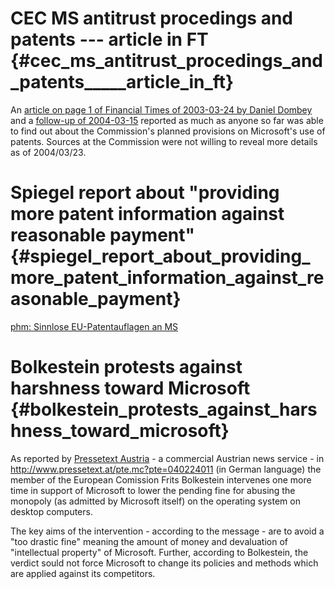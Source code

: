 # CEC MS antitrust procedings and patents \-\-- article in FT {#cec_ms_antitrust_procedings_and_patents_____article_in_ft}

An [article on page 1 of Financial Times of 2003-03-24 by Daniel
Dombey](http://www.catiaworld.com/lang1/mem/news/it/data/feb/0224%20Commissioner%20intervenes%20in%20Microsoft%20case.htm "wikilink")
and a [follow-up of
2004-03-15](http://www.businesslug.org/modules.php?name=News&file=article&sid=26 "wikilink")
reported as much as anyone so far was able to find out about the
Commission\'s planned provisions on Microsoft\'s use of patents. Sources
at the Commission were not willing to reveal more details as of
2004/03/23.

# Spiegel report about \"providing more patent information against reasonable payment\" {#spiegel_report_about_providing_more_patent_information_against_reasonable_payment}

[phm: Sinnlose EU-Patentauflagen an
MS](http://lists.ffii.org/archive/mails/swpat/2004/03/0137.html "wikilink")

# Bolkestein protests against harshness toward Microsoft {#bolkestein_protests_against_harshness_toward_microsoft}

As reported by [Pressetext
Austria](http://www.pressetext.at/ "wikilink") - a commercial Austrian
news service - in <http://www.pressetext.at/pte.mc?pte=040224011> (in
German language) the member of the European Comission Frits Bolkestein
intervenes one more time in support of Microsoft to lower the pending
fine for abusing the monopoly (as admitted by Microsoft itself) on the
operating system on desktop computers.

The key aims of the intervention - according to the message - are to
avoid a \"too drastic fine\" meaning the amount of money and devaluation
of \"intellectual property\" of Microsoft. Further, according to
Bolkestein, the verdict sould not force Microsoft to change its policies
and methods which are applied against its competitors.
